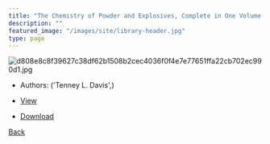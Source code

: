 ```yaml
---
title: "The Chemistry of Powder and Explosives, Complete in One Volume (OCR)"
description: ""
featured_image: "/images/site/library-header.jpg"
type: page
---
```


![d808e8c8f39627c38df62b1508b2cec4036f0f4e7e77651ffa22cb702ec990d1.jpg](https://drive.google.com/uc?export=view&id=1ZgNf9j3ZVLs3Tt-cVGVRXXBJ5M1_sAve)
* Authors: ('Tenney L. Davis',)
* <a href="https://drive.google.com/uc?export=view&id=1u0fXIGLMlXmE46hCVqz3xRzxjNRFXV3N" target="_blank">View</a>

* [Download](https://drive.google.com/uc?export=download&id=1u0fXIGLMlXmE46hCVqz3xRzxjNRFXV3N)

[Back](/library/)

